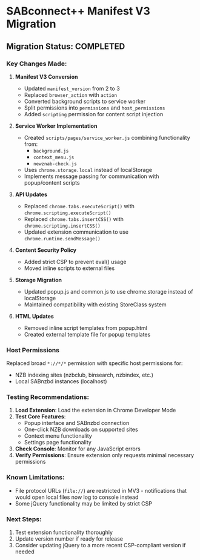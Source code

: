 # SABconnect++ Manifest V3 Migration

## Migration Status: COMPLETED

### Key Changes Made:

1. **Manifest V3 Conversion**
   - Updated `manifest_version` from 2 to 3
   - Replaced `browser_action` with `action`
   - Converted background scripts to service worker
   - Split permissions into `permissions` and `host_permissions`
   - Added `scripting` permission for content script injection

2. **Service Worker Implementation**
   - Created `scripts/pages/service_worker.js` combining functionality from:
     - `background.js`
     - `context_menu.js` 
     - `newznab-check.js`
   - Uses `chrome.storage.local` instead of localStorage
   - Implements message passing for communication with popup/content scripts

3. **API Updates**
   - Replaced `chrome.tabs.executeScript()` with `chrome.scripting.executeScript()`
   - Replaced `chrome.tabs.insertCSS()` with `chrome.scripting.insertCSS()`
   - Updated extension communication to use `chrome.runtime.sendMessage()`

4. **Content Security Policy**
   - Added strict CSP to prevent eval() usage
   - Moved inline scripts to external files

5. **Storage Migration**
   - Updated popup.js and common.js to use chrome.storage instead of localStorage
   - Maintained compatibility with existing StoreClass system

6. **HTML Updates**
   - Removed inline script templates from popup.html
   - Created external template file for popup templates

### Host Permissions
Replaced broad `*://*/*` permission with specific host permissions for:
- NZB indexing sites (nzbclub, binsearch, nzbindex, etc.)
- Local SABnzbd instances (localhost)

### Testing Recommendations:

1. **Load Extension**: Load the extension in Chrome Developer Mode
2. **Test Core Features**:
   - Popup interface and SABnzbd connection
   - One-click NZB downloads on supported sites
   - Context menu functionality
   - Settings page functionality
3. **Check Console**: Monitor for any JavaScript errors
4. **Verify Permissions**: Ensure extension only requests minimal necessary permissions

### Known Limitations:
- File protocol URLs (`file://`) are restricted in MV3 - notifications that would open local files now log to console instead
- Some jQuery functionality may be limited by strict CSP

### Next Steps:
1. Test extension functionality thoroughly
2. Update version number if ready for release
3. Consider updating jQuery to a more recent CSP-compliant version if needed

